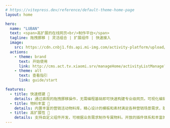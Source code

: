 ```yaml
---
# https://vitepress.dev/reference/default-theme-home-page
layout: home

hero:
  name: "LUBAN"
  text: <span>高扩展的在线网页<br/>制作平台</span>
  tagline: 拖拽挪移 | 灵活组合 | 扩展组件 | 快速接入
  image:
    src: https://cdn.cnbj1.fds.api.mi-img.com/activity-platform/upload/upload/78a65fe7-3366-4d6a-886a-6ddb39963294.png
  actions:
    - theme: brand
      text: 开始使用
      link: http://cms.act.tv.xiaomi.srv/manageHome/activityListManage?page=1
    - theme: alt
      text: 查看指引
      link: guide/start

features:
  - title: 快速搭建 🚀
    details: 通过直观的拖拽挪移操作，无需编程基础即可快速构建专业级网页。可视化编辑界面让您轻松调整布局、样式和内容，大幅提升开发效率，让创意想法快速落地。
  - title: 物料丰富 🎨
    details: 内置丰富的营销活动物料库，精心设计的模板和素材满足各种营销场景需求，助您打造吸引眼球的活动页面。
  - title: 高扩展性 🔧
    details: 支持自定义组件开发，可根据业务需求制作专属物料。开放的插件体系和丰富的API接口，让开发者能够轻松扩展平台功能，满足个性化定制需求。
---
```

